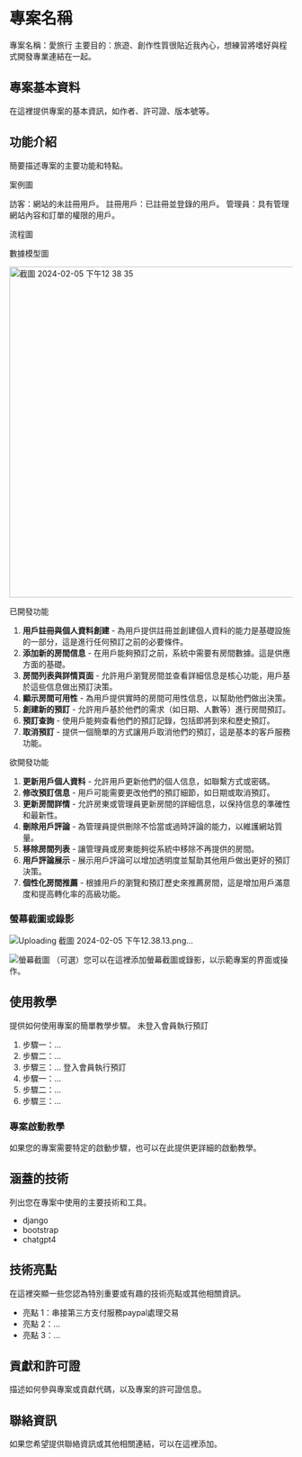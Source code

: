 # 專案名稱

專案名稱：愛旅行
主要目的：旅遊、創作性質很貼近我內心，想練習將嗜好與程式開發專業連結在一起。


## 專案基本資料

在這裡提供專案的基本資訊，如作者、許可證、版本號等。

## 功能介紹
簡要描述專案的主要功能和特點。

案例圖

訪客：網站的未註冊用戶。
註冊用戶：已註冊並登錄的用戶。
管理員：具有管理網站內容和訂單的權限的用戶。









流程圖

數據模型圖

<img width="588" alt="截圖 2024-02-05 下午12 38 35" src="https://github.com/suochu/djangoBooking/assets/89134683/cabc9ac8-5249-4c21-96ef-23504232eb57">

已開發功能
1. **用戶註冊與個人資料創建** - 為用戶提供註冊並創建個人資料的能力是基礎設施的一部分，這是進行任何預訂之前的必要條件。
2. **添加新的房間信息** - 在用戶能夠預訂之前，系統中需要有房間數據。這是供應方面的基礎。
3. **房間列表與詳情頁面** - 允許用戶瀏覽房間並查看詳細信息是核心功能，用戶基於這些信息做出預訂決策。
4. **顯示房間可用性** - 為用戶提供實時的房間可用性信息，以幫助他們做出決策。
5. **創建新的預訂** - 允許用戶基於他們的需求（如日期、人數等）進行房間預訂。
6. **預訂查詢** - 使用戶能夠查看他們的預訂記錄，包括即將到來和歷史預訂。
7. **取消預訂** - 提供一個簡單的方式讓用戶取消他們的預訂，這是基本的客戶服務功能。

欲開發功能
1. **更新用戶個人資料** - 允許用戶更新他們的個人信息，如聯繫方式或密碼。
2. **修改預訂信息** - 用戶可能需要更改他們的預訂細節，如日期或取消預訂。
3. **更新房間詳情** - 允許房東或管理員更新房間的詳細信息，以保持信息的準確性和最新性。
4. **刪除用戶評論** - 為管理員提供刪除不恰當或過時評論的能力，以維護網站質量。
5. **移除房間列表** - 讓管理員或房東能夠從系統中移除不再提供的房間。
6. **用戶評論展示** - 展示用戶評論可以增加透明度並幫助其他用戶做出更好的預訂決策。
7. **個性化房間推薦** - 根據用戶的瀏覽和預訂歷史來推薦房間，這是增加用戶滿意度和提高轉化率的高級功能。




### 螢幕截圖或錄影
![Uploading 截圖 2024-02-05 下午12.38.13.png…]()

![螢幕截圖](screenshot.png)
（可選）您可以在這裡添加螢幕截圖或錄影，以示範專案的界面或操作。











## 使用教學

提供如何使用專案的簡單教學步驟。
未登入會員執行預訂
1. 步驟一：...
2. 步驟二：...
3. 步驟三：...
登入會員執行預訂
1. 步驟一：...
2. 步驟二：...
3. 步驟三：...

### 專案啟動教學

如果您的專案需要特定的啟動步驟，也可以在此提供更詳細的啟動教學。

## 涵蓋的技術

列出您在專案中使用的主要技術和工具。

- django
- bootstrap
- chatgpt4

## 技術亮點

在這裡突顯一些您認為特別重要或有趣的技術亮點或其他相關資訊。

- 亮點 1：串接第三方支付服務paypal處理交易
- 亮點 2：...
- 亮點 3：...

## 貢獻和許可證

描述如何參與專案或貢獻代碼，以及專案的許可證信息。

## 聯絡資訊

如果您希望提供聯絡資訊或其他相關連結，可以在這裡添加。


